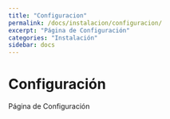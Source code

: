 ```yaml
---
title: "Configuracion"
permalink: /docs/instalacion/configuracion/
excerpt: "Página de Configuración"
categories: "Instalación" 
sidebar: docs
---
```


# Configuración

Página de Configuración
